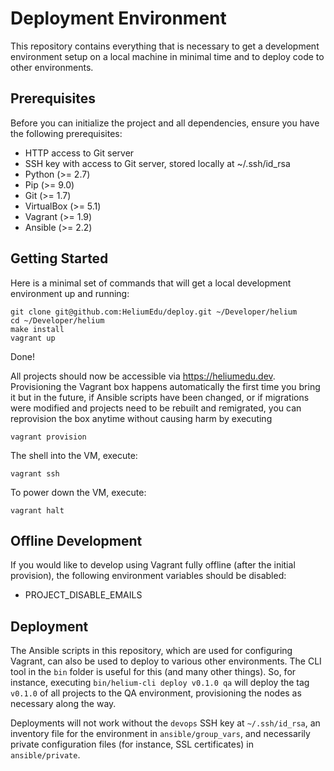 # Deployment Environment

This repository contains everything that is necessary to get a development environment setup on a local machine in minimal time and to deploy code to
other environments.

## Prerequisites

Before you can initialize the project and all dependencies, ensure you have the following prerequisites:

* HTTP access to Git server
* SSH key with access to Git server, stored locally at ~/.ssh/id_rsa
* Python (>= 2.7)
* Pip (>= 9.0)
* Git (>= 1.7)
* VirtualBox (>= 5.1)
* Vagrant (>= 1.9)
* Ansible (>= 2.2)

## Getting Started

Here is a minimal set of commands that will get a local development environment up and running:

```
git clone git@github.com:HeliumEdu/deploy.git ~/Developer/helium
cd ~/Developer/helium
make install
vagrant up
```

Done!

All projects should now be accessible via https://heliumedu.dev. Provisioning the Vagrant box happens automatically the first time you bring it
but in the future, if Ansible scripts have been changed, or if migrations were modified and projects need to be rebuilt and remigrated, you can
reprovision the box anytime without causing harm by executing

```
vagrant provision
```

The shell into the VM, execute:

```
vagrant ssh
```

To power down the VM, execute:

```
vagrant halt
```

## Offline Development

If you would like to develop using Vagrant fully offline (after the initial provision), the following environment variables should be disabled:

* PROJECT_DISABLE_EMAILS

## Deployment

The Ansible scripts in this repository, which are used for configuring Vagrant, can also be used to deploy to various other environments. The
CLI tool in the `bin` folder is useful for this (and many other things). So, for instance, executing `bin/helium-cli deploy v0.1.0 qa`
will deploy the tag `v0.1.0` of all projects to the QA environment, provisioning the nodes as necessary along the way.

Deployments will not work without the `devops` SSH key at `~/.ssh/id_rsa`, an inventory file for the environment in `ansible/group_vars`, and
necessarily private configuration files (for instance, SSL certificates) in `ansible/private`.
